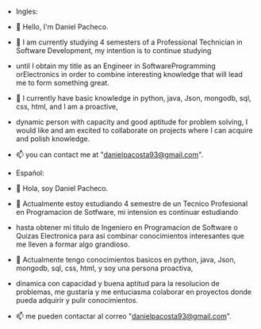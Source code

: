 - Ingles:
  
- 👋 Hello, I'm Daniel Pacheco.
  
- 🌱 I am currently studying 4 semesters of a Professional Technician in Software Development, my intention is to continue studying
- until I obtain my title as an Engineer in SoftwareProgramming orElectronics in order to combine interesting knowledge that will lead me to form something great.
  
- 💞️ I currently have basic knowledge in python, java, Json, mongodb, sql, css, html, and I am a proactive,
- dynamic person with capacity and good aptitude for problem solving, I would like and am excited to collaborate on projects where I can acquire and polish knowledge.
  
- 📫 you can contact me at "danielpacosta93@gmail.com".

- Español:
  
- 👋 Hola, soy Daniel Pacheco.
  
- 🌱 Actualmente estoy estudiando 4 semestre de un Tecnico Profesional en Programacion de Sotfware, mi intension es continuar estudiando
- hasta obtener mi titulo de Ingeniero en Programacion de Software o Quizas Electronica para asi combinar conocimientos interesantes que  me lleven a formar algo grandioso.
  
- 💞️ Actualmente tengo conocimientos basicos en python, java, Json, mongodb, sql, css, html, y soy una persona proactiva,
-  dinamica con capacidad y buena aptitud para la resolucion de problemas, me gustaria y me entuciasma colaborar en proyectos donde pueda adquirir y pulir conocimientos.
  
- 📫 me pueden contactar al correo "danielpacosta93@gmail.com".


